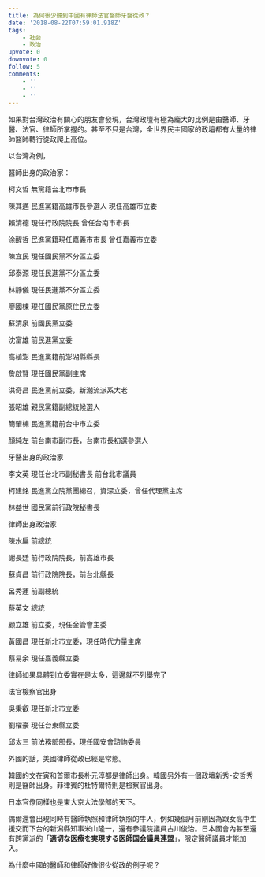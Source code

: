 ```yaml
---
title: 為何很少聽到中國有律師法官醫師牙醫從政？
date: '2018-08-22T07:59:01.918Z'
tags:
    - 社会
    - 政治
upvote: 0
downvote: 0
follow: 5
comments:
    - ''
    - ''
    - ''
---
```


如果對台灣政治有關心的朋友會發現，台灣政壇有極為龐大的比例是由醫師、牙醫、法官、律師所掌握的。甚至不只是台灣，全世界民主國家的政壇都有大量的律師醫師轉行從政爬上高位。

  

以台灣為例，

醫師出身的政治家：

柯文哲 無黨籍台北市市長

陳其邁 民進黨籍高雄市長參選人 現任高雄市立委

賴清德 現任行政院院長 曾任台南市市長

涂醒哲 民進黨籍現任嘉義市市長 曾任嘉義市立委

陳宜民 現任國民黨不分區立委

邱泰源 現任民進黨不分區立委

林靜儀 現任民進黨不分區立委

廖國棟 現任國民黨原住民立委

蘇清泉 前國民黨立委

沈富雄 前民進黨立委

高植澎 民進黨籍前澎湖縣縣長

詹啟賢 現任國民黨副主席

洪奇昌 民進黨前立委，新潮流派系大老

張昭雄 親民黨籍副總統候選人

簡肇棟 民進黨籍前台中市立委

顏純左 前台南市副市長，台南市長初選參選人

  

牙醫出身的政治家

李文英 現任台北市副秘書長 前台北市議員

柯建銘 民進黨立院黨團總召，資深立委，曾任代理黨主席

林益世 國民黨前行政院秘書長

  

律師出身政治家

陳水扁 前總統

謝長廷 前行政院院長，前高雄市長

蘇貞昌 前行政院院長，前台北縣長

呂秀蓮 前副總統

蔡英文 總統

顧立雄 前立委，現任金管會主委

黃國昌 現任新北市立委，現任時代力量主席

蔡易余 現任嘉義縣立委

律師如果具體到立委實在是太多，這邊就不列舉完了

  

法官檢察官出身

吳秉叡 現任新北市立委

劉櫂豪 現任台東縣立委

邱太三 前法務部部長，現任國安會諮詢委員

  

外國的話，美國律師從政已經是常態。

韓國的文在寅和首爾市長朴元淳都是律師出身。韓國另外有一個政壇新秀-安哲秀則是醫師出身。菲律賓的杜特爾特則是檢察官出身。

日本官僚同樣也是東大京大法學部的天下。

偶爾還會出現同時有醫師執照和律師執照的牛人，例如幾個月前剛因為跟女高中生援交而下台的新潟縣知事米山隆一，還有參議院議員古川俊治。日本國會內甚至還有跨黨派的「**適切な医療を実現する医師国会議員連盟**」，限定醫師議員才能加入。

  

為什麼中國的醫師和律師好像很少從政的例子呢？
